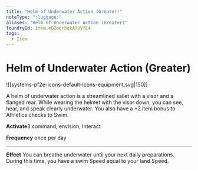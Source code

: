 ```yaml
---
title: "Helm of Underwater Action (Greater)"
noteType: ":luggage:"
aliases: "Helm of Underwater Action (Greater)"
foundryId: Item.eDZo6rbqkAR9VYE4
tags:
  - Item
---
```


# Helm of Underwater Action (Greater)
![[systems-pf2e-icons-default-icons-equipment.svg|150]]

A helm of underwater action is a streamlined sallet with a visor and a flanged rear. While wearing the helmet with the visor down, you can see, hear, and speak clearly underwater. You also have a +2 item bonus to Athletics checks to Swim.

**Activate**3 command, envision, Interact

**Frequency** once per day

* * *

**Effect** You can breathe underwater until your next daily preparations. During this time, you have a swim Speed equal to your land Speed.
